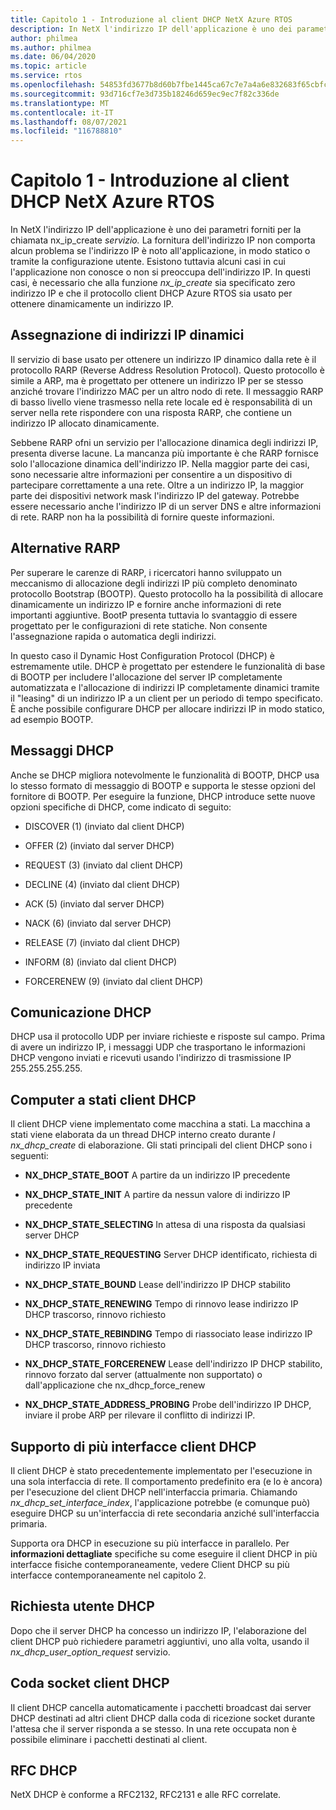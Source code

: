 ```yaml
---
title: Capitolo 1 - Introduzione al client DHCP NetX Azure RTOS
description: In NetX l'indirizzo IP dell'applicazione è uno dei parametri forniti per la chiamata nx_ip_create servizio.
author: philmea
ms.author: philmea
ms.date: 06/04/2020
ms.topic: article
ms.service: rtos
ms.openlocfilehash: 54853fd3677b8d60b7fbe1445ca67c7e7a4a6e832683f65cbfca86158cb7fbd3
ms.sourcegitcommit: 93d716cf7e3d735b18246d659ec9ec7f82c336de
ms.translationtype: MT
ms.contentlocale: it-IT
ms.lasthandoff: 08/07/2021
ms.locfileid: "116788810"
---
```

# <a name="chapter-1---introduction-to-azure-rtos-netx-dhcp-client"></a>Capitolo 1 - Introduzione al client DHCP NetX Azure RTOS

In NetX l'indirizzo IP dell'applicazione è uno dei parametri forniti per la chiamata nx_ip_create *servizio.* La fornitura dell'indirizzo IP non comporta alcun problema se l'indirizzo IP è noto all'applicazione, in modo statico o tramite la configurazione utente. Esistono tuttavia alcuni casi in cui l'applicazione non conosce o non si preoccupa dell'indirizzo IP. In questi casi, è necessario che alla funzione *nx_ip_create* sia specificato zero indirizzo IP e che il protocollo client DHCP Azure RTOS sia usato per ottenere dinamicamente un indirizzo IP.

## <a name="dynamic-ip-address-assignment"></a>Assegnazione di indirizzi IP dinamici

Il servizio di base usato per ottenere un indirizzo IP dinamico dalla rete è il protocollo RARP (Reverse Address Resolution Protocol). Questo protocollo è simile a ARP, ma è progettato per ottenere un indirizzo IP per se stesso anziché trovare l'indirizzo MAC per un altro nodo di rete. Il messaggio RARP di basso livello viene trasmesso nella rete locale ed è responsabilità di un server nella rete rispondere con una risposta RARP, che contiene un indirizzo IP allocato dinamicamente.

Sebbene RARP ofni un servizio per l'allocazione dinamica degli indirizzi IP, presenta diverse lacune. La mancanza più importante è che RARP fornisce solo l'allocazione dinamica dell'indirizzo IP. Nella maggior parte dei casi, sono necessarie altre informazioni per consentire a un dispositivo di partecipare correttamente a una rete. Oltre a un indirizzo IP, la maggior parte dei dispositivi network mask l'indirizzo IP del gateway. Potrebbe essere necessario anche l'indirizzo IP di un server DNS e altre informazioni di rete. RARP non ha la possibilità di fornire queste informazioni.

## <a name="rarp-alternatives"></a>Alternative RARP

Per superare le carenze di RARP, i ricercatori hanno sviluppato un meccanismo di allocazione degli indirizzi IP più completo denominato protocollo Bootstrap (BOOTP). Questo protocollo ha la possibilità di allocare dinamicamente un indirizzo IP e fornire anche informazioni di rete importanti aggiuntive. BootP presenta tuttavia lo svantaggio di essere progettato per le configurazioni di rete statiche. Non consente l'assegnazione rapida o automatica degli indirizzi.

In questo caso il Dynamic Host Configuration Protocol (DHCP) è estremamente utile. DHCP è progettato per estendere le funzionalità di base di BOOTP per includere l'allocazione del server IP completamente automatizzata e l'allocazione di indirizzi IP completamente dinamici tramite il "leasing" di un indirizzo IP a un client per un periodo di tempo specificato. È anche possibile configurare DHCP per allocare indirizzi IP in modo statico, ad esempio BOOTP.

## <a name="dhcp-messages"></a>Messaggi DHCP

Anche se DHCP migliora notevolmente le funzionalità di BOOTP, DHCP usa lo stesso formato di messaggio di BOOTP e supporta le stesse opzioni del fornitore di BOOTP. Per eseguire la funzione, DHCP introduce sette nuove opzioni specifiche di DHCP, come indicato di seguito:

- DISCOVER (1) (inviato dal client DHCP)

- OFFER (2) (inviato dal server DHCP)

- REQUEST (3) (inviato dal client DHCP)

- DECLINE (4) (inviato dal client DHCP)

- ACK (5) (inviato dal server DHCP)

- NACK (6) (inviato dal server DHCP)

- RELEASE (7) (inviato dal client DHCP)

- INFORM (8) (inviato dal client DHCP)

- FORCERENEW (9) (inviato dal client DHCP)

## <a name="dhcp-communication"></a>Comunicazione DHCP

DHCP usa il protocollo UDP per inviare richieste e risposte sul campo. Prima di avere un indirizzo IP, i messaggi UDP che trasportano le informazioni DHCP vengono inviati e ricevuti usando l'indirizzo di trasmissione IP 255.255.255.255.

## <a name="dhcp-client-state-machine"></a>Computer a stati client DHCP

Il client DHCP viene implementato come macchina a stati. La macchina a stati viene elaborata da un thread DHCP interno creato durante *l nx_dhcp_create* di elaborazione. Gli stati principali del client DHCP sono i seguenti:


- **NX_DHCP_STATE_BOOT** A partire da un indirizzo IP precedente

- **NX_DHCP_STATE_INIT** A partire da nessun valore di indirizzo IP precedente

- **NX_DHCP_STATE_SELECTING** In attesa di una risposta da qualsiasi server DHCP

- **NX_DHCP_STATE_REQUESTING** Server DHCP identificato, richiesta di indirizzo IP inviata

- **NX_DHCP_STATE_BOUND** Lease dell'indirizzo IP DHCP stabilito

- **NX_DHCP_STATE_RENEWING** Tempo di rinnovo lease indirizzo IP DHCP trascorso, rinnovo richiesto

- **NX_DHCP_STATE_REBINDING** Tempo di riassociato lease indirizzo IP DHCP trascorso, rinnovo richiesto

- **NX_DHCP_STATE_FORCERENEW** Lease dell'indirizzo IP DHCP stabilito, rinnovo forzato dal server (attualmente non supportato) o dall'applicazione che nx_dhcp_force_renew

- **NX_DHCP_STATE_ADDRESS_PROBING** Probe dell'indirizzo IP DHCP, inviare il probe ARP per rilevare il conflitto di indirizzi IP.

## <a name="dhcp-client-multiple-interface-support"></a>Supporto di più interfacce client DHCP

Il client DHCP è stato precedentemente implementato per l'esecuzione in una sola interfaccia di rete. Il comportamento predefinito era (e lo è ancora) per l'esecuzione del client DHCP nell'interfaccia primaria. Chiamando *nx_dhcp_set_interface_index*, l'applicazione potrebbe (e comunque può) eseguire DHCP su un'interfaccia di rete secondaria anziché sull'interfaccia primaria.

Supporta ora DHCP in esecuzione su più interfacce in parallelo. Per **informazioni dettagliate** specifiche su come eseguire il client DHCP in più interfacce fisiche contemporaneamente, vedere Client DHCP su più interfacce contemporaneamente nel capitolo 2.

## <a name="dhcp-user-request"></a>Richiesta utente DHCP

Dopo che il server DHCP ha concesso un indirizzo IP, l'elaborazione del client DHCP può richiedere parametri aggiuntivi, uno alla volta, usando il *nx_dhcp_user_option_request* servizio.

## <a name="dhcp-client-socket-queue"></a>Coda socket client DHCP 

Il client DHCP cancella automaticamente i pacchetti broadcast dai server DHCP destinati ad altri client DHCP dalla coda di ricezione socket durante l'attesa che il server risponda a se stesso. In una rete occupata non è possibile eliminare i pacchetti destinati al client.

## <a name="dhcp-rfcs"></a>RFC DHCP

NetX DHCP è conforme a RFC2132, RFC2131 e alle RFC correlate.

